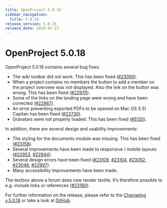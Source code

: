```yaml
---
title: OpenProject 5.0.18
sidebar_navigation:
  title: 5.0.18
release_version: 5.0.18
release_date: 2016-05-27
---
```


# OpenProject 5.0.18

OpenProject 5.0.18 contains several bug fixes:

- The wiki toolbar did not work. This has been fixed
  ([#23050](https://community.openproject.org/wp/23050)).
- When a project contains no members the button to add a member on the
  project overview was not displayed. Also the link on the button was
  wrong. This has been fixed
  ([#22970](https://community.openproject.org/wp/22970)).
- Some of the links on the landing page were wrong and have been
  corrected
  ([#22967](https://community.openproject.org/wp/22967)).
- An error preventing exported PDFs to be opened on Mac OS X El
  Capitan has been fixed
  ([#22730](https://community.openproject.org/wp/22730)).
- Gravatars were not properly loaded. This has been fixed
  ([#5120](https://community.openproject.org/wp/5120)).

In addition, there are several design and usability improvements:

- The styling for the documents module was missing. This has been
  fixed
  ([#23158](https://community.openproject.org/wp/23158)).
- Several improvements have been made to responsive / mobile layouts
  ([#22953](https://community.openproject.org/wp/22953),
  [#22944](https://community.openproject.org/wp/22944)).
- Several design errors have been fixed
  ([#23109](https://community.openproject.org/wp/23109),
  [#23104](https://community.openproject.org/wp/23104),
  [#23052](https://community.openproject.org/wp/23052),
  [#23046](https://community.openproject.org/wp/23046),
  [#22997](https://community.openproject.org/wp/22997)).
- Many accessibility improvements have been made.

The textbox above a forum does now render textile. It’s therefore
possible to e.g. include links or references
([#23180](https://community.openproject.org/wp/23180)).

For further information on the release, please refer to the
[Changelog v.5.0.18](https://community.openproject.org/versions/806)
or take a look at
[GitHub](https://github.com/opf/openproject/tree/v5.0.18).
